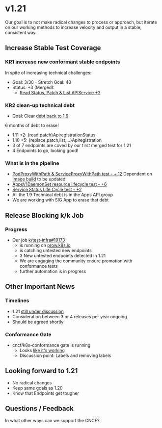 
# v1.21

Our goal is to not make radical changes to process or approach, but iterate on our working methods to increase velocity and output in a stable, consistent way.

## ****Increase Stable Test Coverage****

### ****KR1 increase new conformant stable endpoints****

In spite of increasing technical challenges:

-   Goal: 3/30 - Stretch Goal: 40
-   Status: +3 (Merged):
    -   [Read Status, Patch & List APIService +3](https://github.com/kubernetes/kubernetes/pull/97327)

### ****KR2 clean-up technical debt****

-   Goal: Clear [debt back to 1.9](https://apisnoop.cncf.io/conformance-progress#coverage-by-release)

6 months of debt to erase!

-   1.11 +2: {read,patch}ApiregistrationStatus
-   1.10 +5: {replace,patch,list,&#x2026;}Apiregistration
-   3 of 7 endpoints are coved by our first merged test for 1.21
-   4 Endpoints to go, looking good!

### What is in the pipeline

-   [PodProxyWithPath & ServiceProxyWithPath test - + 12](https://github.com/kubernetes/kubernetes/pull/95503) Dependent on [Image build](https://prow.k8s.io/job-history/gs/kubernetes-jenkins/logs/post-kubernetes-push-e2e-test-images) to be updated
-   [AppsV1DaemonSet resource lifecycle test - +6](https://github.com/kubernetes/kubernetes/issues/90877)
-   [Service Status Life Cycle test - +2](https://github.com/kubernetes/kubernetes/pull/98018)
-   All the 1.9 Technical debt is in the Apps API group
-   We are working with SIG App to erase that debt

## ****Release Blocking k/k Job****

### ****Progress****

-   Our job [k/test-infra#19173](https://github.com/kubernetes/test-infra/pull/19173)
    -   is running on [prow.k8s.io](https://prow.k8s.io/?job=apisnoop-conformance-gate)
    -   is catching untested new endpoints
    -   3 New untested endpoints detected in 1.21
    -   We are engaging the community ensure promotion with conformance tests
    -   further automation is in progress

## ****Other Important News****

### ****Timelines****

-   1.21 [still under discussion](https://hackmd.io/@1ZEI8TYqTDWogQGLAiExjw/ry-m4YYcP)
-   Consideration between 3 or 4 releases per year ongoing
-   Should be agreed shortly

### ****Conformance Gate****

-   cncf/k8s-conformance gate is running
    -   Looks [like it's working](https://github.com/cncf/k8s-conformance/pulls?q=is%3Apr+is%3Aclosed)
    -   Discussion point: Labels and removing labels

## ****Looking forward to 1.21****

-   No radical changes
-   Keep same goals as 1.20
-   Know that Endpoints get tougher

## ****Questions / Feedback****

In what other ways can we support the CNCF?
